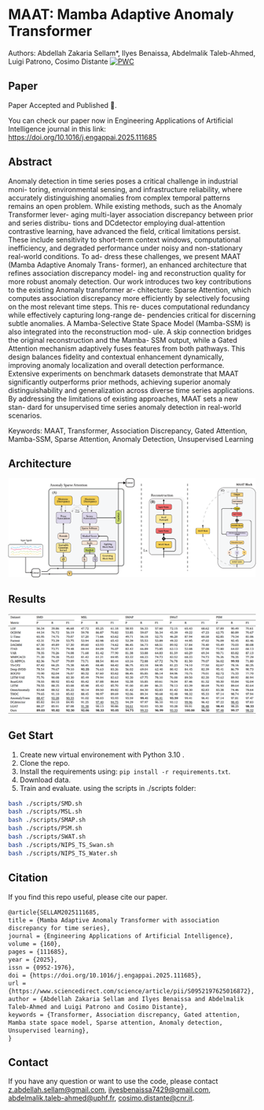 # MAAT: Mamba Adaptive Anomaly Transformer
Authors: Abdellah Zakaria Sellam*, Ilyes Benaissa, Abdelmalik Taleb-Ahmed, Luigi
Patrono, Cosimo Distante
[![PWC](https://img.shields.io/endpoint.svg?url=https://paperswithcode.com/badge/maat-mamba-adaptive-anomaly-transformer-with/anomaly-detection-on-smd)](https://paperswithcode.com/sota/anomaly-detection-on-smd?p=maat-mamba-adaptive-anomaly-transformer-with)
## Paper
Paper Accepted and Published 🤩.

You can check our paper now in Engineering Applications of Artificial Intelligence journal in this link: https://doi.org/10.1016/j.engappai.2025.111685
## Abstract
Anomaly detection in time series poses a critical challenge in industrial moni-
toring, environmental sensing, and infrastructure reliability, where accurately
distinguishing anomalies from complex temporal patterns remains an open
problem. While existing methods, such as the Anomaly Transformer lever-
aging multi-layer association discrepancy between prior and series distribu-
tions and DCdetector employing dual-attention contrastive learning, have
advanced the field, critical limitations persist. These include sensitivity
to short-term context windows, computational inefficiency, and degraded
performance under noisy and non-stationary real-world conditions. To ad-
dress these challenges, we present MAAT (Mamba Adaptive Anomaly Trans-
former), an enhanced architecture that refines association discrepancy model-
ing and reconstruction quality for more robust anomaly detection. Our work
introduces two key contributions to the existing Anomaly transformer ar-
chitecture: Sparse Attention, which computes association discrepancy more
efficiently by selectively focusing on the most relevant time steps. This re-
duces computational redundancy while effectively capturing long-range de-
pendencies critical for discerning subtle anomalies. A Mamba-Selective State
Space Model (Mamba-SSM) is also integrated into the reconstruction mod-
ule. A skip connection bridges the original reconstruction and the Mamba-
SSM output, while a Gated Attention mechanism adaptively fuses features
from both pathways. This design balances fidelity and contextual enhancement dynamically, 
improving anomaly localization and overall detection performance. 
Extensive experiments on benchmark datasets demonstrate that
MAAT significantly outperforms prior methods, achieving superior anomaly
distinguishability and generalization across diverse time series applications.
By addressing the limitations of existing approaches, MAAT sets a new stan-
dard for unsupervised time series anomaly detection in real-world scenarios.

Keywords:  MAAT, Transformer, Association Discrepancy, Gated Attention, Mamba-SSM, Sparse Attention, Anomaly Detection, Unsupervised Learning

## Architecture
![alt text](img/full_maat.png)

## Results
![alt text](img/results.png)

## Get Start
1. Create new virtual environement with Python 3.10 .
2. Clone the repo.
3. Install the requirements using: ```pip install -r requirements.txt```.
4. Download data.
5. Train and evaluate. using the scripts in ./scripts folder:
```bash
bash ./scripts/SMD.sh
bash ./scripts/MSL.sh
bash ./scripts/SMAP.sh
bash ./scripts/PSM.sh
bash ./scripts/SWAT.sh
bash ./scripts/NIPS_TS_Swan.sh
bash ./scripts/NIPS_TS_Water.sh
```
## Citation
If you find this repo useful, please cite our paper.

```
@article{SELLAM2025111685,
title = {Mamba Adaptive Anomaly Transformer with association discrepancy for time series},
journal = {Engineering Applications of Artificial Intelligence},
volume = {160},
pages = {111685},
year = {2025},
issn = {0952-1976},
doi = {https://doi.org/10.1016/j.engappai.2025.111685},
url = {https://www.sciencedirect.com/science/article/pii/S0952197625016872},
author = {Abdellah Zakaria Sellam and Ilyes Benaissa and Abdelmalik Taleb-Ahmed and Luigi Patrono and Cosimo Distante},
keywords = {Transformer, Association discrepancy, Gated attention, Mamba state space model, Sparse attention, Anomaly detection, Unsupervised learning},
}
```
## Contact
If you have any question or want to use the code, please contact z.abdellah.sellam@gmail.com, ilyesbenaissa7429@gmail.com, abdelmalik.taleb-ahmed@uphf.fr, cosimo.distante@cnr.it.
